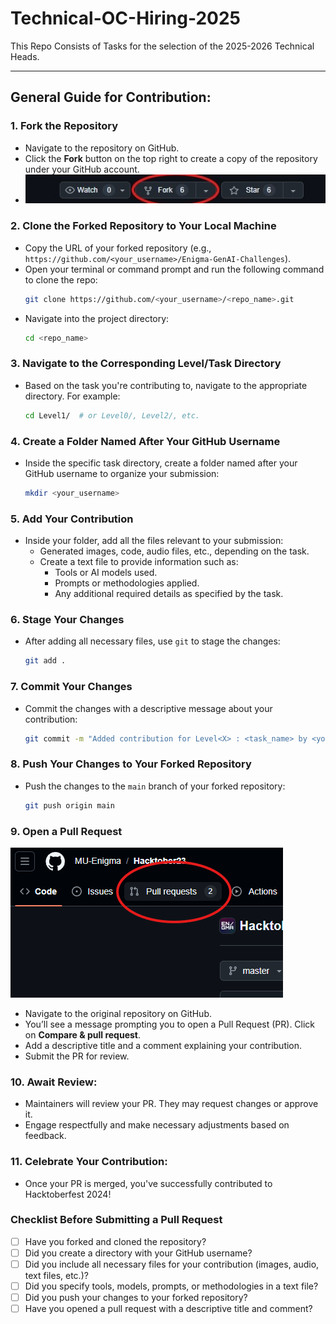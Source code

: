 # Technical-OC-Hiring-2025
This Repo Consists of Tasks for the selection of the 2025-2026 Technical Heads.


---

## General Guide for Contribution:

### 1. **Fork the Repository**
   - Navigate to the repository on GitHub.
   - Click the **Fork** button on the top right to create a copy of the repository under your GitHub account.
   - ![forking](assets/forking.jpeg)


### 2. **Clone the Forked Repository to Your Local Machine**
   - Copy the URL of your forked repository (e.g., `https://github.com/<your_username>/Enigma-GenAI-Challenges`).
   - Open your terminal or command prompt and run the following command to clone the repo:
     ```bash
     git clone https://github.com/<your_username>/<repo_name>.git
     ```
   - Navigate into the project directory:
     ```bash
     cd <repo_name>
     ```

### 3. **Navigate to the Corresponding Level/Task Directory**
   - Based on the task you're contributing to, navigate to the appropriate directory. For example:
     ```bash
     cd Level1/  # or Level0/, Level2/, etc.
     ```

### 4. **Create a Folder Named After Your GitHub Username**
   - Inside the specific task directory, create a folder named after your GitHub username to organize your submission:
     ```bash
     mkdir <your_username>
     ```

### 5. **Add Your Contribution**
   - Inside your folder, add all the files relevant to your submission:
     - Generated images, code, audio files, etc., depending on the task.
     - Create a text file to provide information such as:
       - Tools or AI models used.
       - Prompts or methodologies applied.
       - Any additional required details as specified by the task.

### 6. **Stage Your Changes**
   - After adding all necessary files, use `git` to stage the changes:
     ```bash
     git add .
     ```

### 7. **Commit Your Changes**
   - Commit the changes with a descriptive message about your contribution:
     ```bash
     git commit -m "Added contribution for Level<X> : <task_name> by <your_username>"
     ```

### 8. **Push Your Changes to Your Forked Repository**
   - Push the changes to the `main` branch of your forked repository:
     ```bash
     git push origin main
     ```

### 9. **Open a Pull Request**

![pull_rq](assets/pull_req.png)

   - Navigate to the original repository on GitHub.
   - You’ll see a message prompting you to open a Pull Request (PR). Click on **Compare & pull request**.
   - Add a descriptive title and a comment explaining your contribution.
   - Submit the PR for review.

### 10. **Await Review:**
   - Maintainers will review your PR. They may request changes or approve it.
   - Engage respectfully and make necessary adjustments based on feedback.

### 11. **Celebrate Your Contribution:**
   - Once your PR is merged, you've successfully contributed to Hacktoberfest 2024!


### **Checklist Before Submitting a Pull Request**
- [ ] Have you forked and cloned the repository?
- [ ] Did you create a directory with your GitHub username?
- [ ] Did you include all necessary files for your contribution (images, audio, text files, etc.)?
- [ ] Did you specify tools, models, prompts, or methodologies in a text file?
- [ ] Did you push your changes to your forked repository?
- [ ] Have you opened a pull request with a descriptive title and comment?
